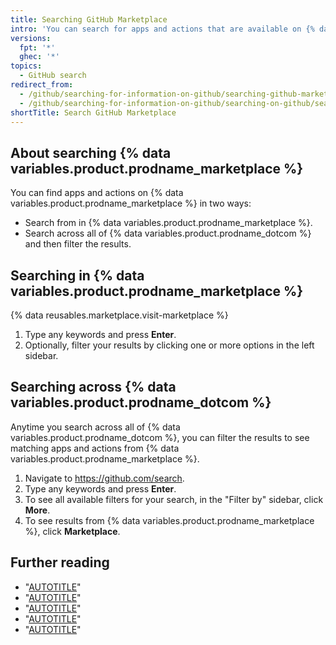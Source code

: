 ```yaml
---
title: Searching GitHub Marketplace
intro: 'You can search for apps and actions that are available on {% data variables.product.prodname_marketplace %}.'
versions:
  fpt: '*'
  ghec: '*'
topics:
  - GitHub search
redirect_from:
  - /github/searching-for-information-on-github/searching-github-marketplace
  - /github/searching-for-information-on-github/searching-on-github/searching-github-marketplace
shortTitle: Search GitHub Marketplace
---
```


## About searching {% data variables.product.prodname_marketplace %}

You can find apps and actions on {% data variables.product.prodname_marketplace %} in two ways:

* Search from in {% data variables.product.prodname_marketplace %}.
* Search across all of {% data variables.product.prodname_dotcom %} and then filter the results.

## Searching in {% data variables.product.prodname_marketplace %}

{% data reusables.marketplace.visit-marketplace %}
1. Type any keywords and press **Enter**.
1. Optionally, filter your results by clicking one or more options in the left sidebar.

## Searching across {% data variables.product.prodname_dotcom %}

Anytime you search across all of {% data variables.product.prodname_dotcom %}, you can filter the results to see matching apps and actions from {% data variables.product.prodname_marketplace %}.

1. Navigate to https://github.com/search.
1. Type any keywords and press **Enter**.
1. To see all available filters for your search, in the "Filter by" sidebar, click **More**.
1. To see results from {% data variables.product.prodname_marketplace %}, click **Marketplace**.

## Further reading

* "[AUTOTITLE](/actions/learn-github-actions/finding-and-customizing-actions)"
* "[AUTOTITLE](/apps/using-github-apps/installing-a-github-app-from-github-marketplace-for-your-personal-account)"
* "[AUTOTITLE](/apps/using-github-apps/installing-a-github-app-from-github-marketplace-for-your-organizations)"
* "[AUTOTITLE](/apps/oauth-apps/using-oauth-apps/installing-an-oauth-app-in-your-personal-account)"
* "[AUTOTITLE](/apps/oauth-apps/using-oauth-apps/installing-an-oauth-app-in-your-organization)"
